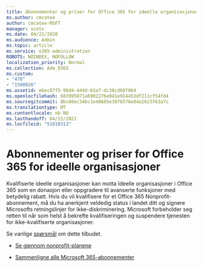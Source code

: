 ```yaml
---
title: Abonnementer og priser for Office 365 for ideelle organisasjoner
ms.author: cmcatee
author: cmcatee-MSFT
manager: scotv
ms.date: 04/21/2020
ms.audience: Admin
ms.topic: article
ms.service: o365-administration
ROBOTS: NOINDEX, NOFOLLOW
localization_priority: Normal
ms.collection: Adm_O365
ms.custom:
- "478"
- "1500026"
ms.assetid: e6ec87f5-98d4-444d-b1e7-dc36cd60f064
ms.openlocfilehash: 683995071a6902276e041e914453df211cf54fd4
ms.sourcegitcommit: 8bc60ec34bc1e40685e3976576e04a2623f63a7c
ms.translationtype: MT
ms.contentlocale: nb-NO
ms.lasthandoff: 04/15/2021
ms.locfileid: "51810313"
---
```

# <a name="office-365-for-nonprofit-plans-and-pricing"></a>Abonnementer og priser for Office 365 for ideelle organisasjoner

Kvalifiserte ideelle organisasjoner kan motta Ideelle organisasjoner i Office 365 som en donasjon eller oppgradere til avanserte funksjoner med betydelig rabatt. Hvis du vil kvalifisere for et Office 365 [](https://go.microsoft.com/fwlink/p/?LinkID=330253) Nonprofit-abonnement, må du ha anerkjent veldedig status i landet ditt og signere Microsofts retningslinjer for ikke-diskriminering. Microsoft forbeholder seg retten til når som helst å bekrefte kvalifiseringen og suspendere tjenesten for ikke-kvalifiserte organisasjoner.
  
Se vanlige [spørsmål](https://products.office.com/nonprofit/office-365-nonprofit) om dette tilbudet.
  
- [Se gjennom nonprofit-planene](https://products.office.com/nonprofit/office-365-nonprofit-plans-and-pricing?tab=1)

- [Sammenligne alle Microsoft 365-abonnementer](https://products.office.com/business/compare-more-office-365-for-business-plans)
